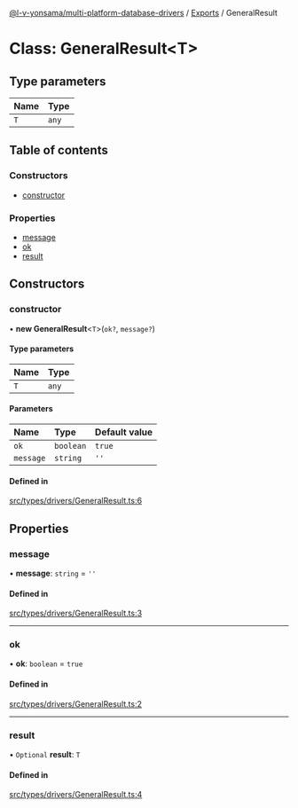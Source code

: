 [@l-v-yonsama/multi-platform-database-drivers](../README.md) / [Exports](../modules.md) / GeneralResult

# Class: GeneralResult<T\>

## Type parameters

| Name | Type |
| :------ | :------ |
| `T` | `any` |

## Table of contents

### Constructors

- [constructor](GeneralResult.md#constructor)

### Properties

- [message](GeneralResult.md#message)
- [ok](GeneralResult.md#ok)
- [result](GeneralResult.md#result)

## Constructors

### constructor

• **new GeneralResult**<`T`\>(`ok?`, `message?`)

#### Type parameters

| Name | Type |
| :------ | :------ |
| `T` | `any` |

#### Parameters

| Name | Type | Default value |
| :------ | :------ | :------ |
| `ok` | `boolean` | `true` |
| `message` | `string` | `''` |

#### Defined in

[src/types/drivers/GeneralResult.ts:6](https://github.com/l-v-yonsama/db-drivers/blob/0461f29/src/types/drivers/GeneralResult.ts#L6)

## Properties

### message

• **message**: `string` = `''`

#### Defined in

[src/types/drivers/GeneralResult.ts:3](https://github.com/l-v-yonsama/db-drivers/blob/0461f29/src/types/drivers/GeneralResult.ts#L3)

___

### ok

• **ok**: `boolean` = `true`

#### Defined in

[src/types/drivers/GeneralResult.ts:2](https://github.com/l-v-yonsama/db-drivers/blob/0461f29/src/types/drivers/GeneralResult.ts#L2)

___

### result

• `Optional` **result**: `T`

#### Defined in

[src/types/drivers/GeneralResult.ts:4](https://github.com/l-v-yonsama/db-drivers/blob/0461f29/src/types/drivers/GeneralResult.ts#L4)
